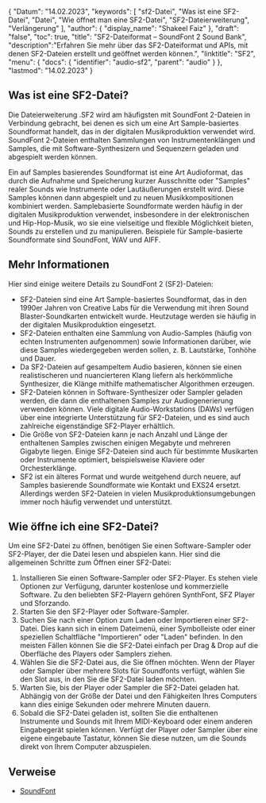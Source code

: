 {
"Datum": "14.02.2023",
  "keywords": [
"sf2-Datei",
"Was ist eine SF2-Datei",
"Datei",
"Wie öffnet man eine SF2-Datei",
"SF2-Dateierweiterung",
"Verlängerung"
],
  "author": {
"display_name": "Shakeel Faiz"
},
"draft": "false",
  "toc": true,
  "title": "SF2-Dateiformat – SoundFont 2 Sound Bank",
  "description":"Erfahren Sie mehr über das SF2-Dateiformat und APIs, mit denen SF2-Dateien erstellt und geöffnet werden können.",
"linktitle": "SF2",
  "menu": {
    "docs": {
      "identifier": "audio-sf2",
"parent": "audio"
}
},
"lastmod": "14.02.2023"
}

## Was ist eine SF2-Datei?

Die Dateierweiterung .SF2 wird am häufigsten mit SoundFont 2-Dateien in Verbindung gebracht, bei denen es sich um eine Art Sample-basiertes Soundformat handelt, das in der digitalen Musikproduktion verwendet wird. SoundFont 2-Dateien enthalten Sammlungen von Instrumentenklängen und Samples, die mit Software-Synthesizern und Sequenzern geladen und abgespielt werden können.

Ein auf Samples basierendes Soundformat ist eine Art Audioformat, das durch die Aufnahme und Speicherung kurzer Ausschnitte oder "Samples" realer Sounds wie Instrumente oder Lautäußerungen erstellt wird. Diese Samples können dann abgespielt und zu neuen Musikkompositionen kombiniert werden. Samplebasierte Soundformate werden häufig in der digitalen Musikproduktion verwendet, insbesondere in der elektronischen und Hip-Hop-Musik, wo sie eine vielseitige und flexible Möglichkeit bieten, Sounds zu erstellen und zu manipulieren. Beispiele für Sample-basierte Soundformate sind SoundFont, WAV und AIFF.

## Mehr Informationen

Hier sind einige weitere Details zu SoundFont 2 (SF2)-Dateien:

- SF2-Dateien sind eine Art Sample-basiertes Soundformat, das in den 1990er Jahren von Creative Labs für die Verwendung mit ihren Sound Blaster-Soundkarten entwickelt wurde. Heutzutage werden sie häufig in der digitalen Musikproduktion eingesetzt.
- SF2-Dateien enthalten eine Sammlung von Audio-Samples (häufig von echten Instrumenten aufgenommen) sowie Informationen darüber, wie diese Samples wiedergegeben werden sollen, z. B. Lautstärke, Tonhöhe und Dauer.
- Da SF2-Dateien auf gesampeltem Audio basieren, können sie einen realistischeren und nuancierteren Klang liefern als herkömmliche Synthesizer, die Klänge mithilfe mathematischer Algorithmen erzeugen.
- SF2-Dateien können in Software-Synthesizer oder Sampler geladen werden, die dann die enthaltenen Samples zur Audiogenerierung verwenden können. Viele digitale Audio-Workstations (DAWs) verfügen über eine integrierte Unterstützung für SF2-Dateien, und es sind auch zahlreiche eigenständige SF2-Player erhältlich.
- Die Größe von SF2-Dateien kann je nach Anzahl und Länge der enthaltenen Samples zwischen einigen Megabyte und mehreren Gigabyte liegen. Einige SF2-Dateien sind auch für bestimmte Musikarten oder Instrumente optimiert, beispielsweise Klaviere oder Orchesterklänge.
- SF2 ist ein älteres Format und wurde weitgehend durch neuere, auf Samples basierende Soundformate wie Kontakt und EXS24 ersetzt. Allerdings werden SF2-Dateien in vielen Musikproduktionsumgebungen immer noch häufig verwendet und unterstützt.

## Wie öffne ich eine SF2-Datei?

Um eine SF2-Datei zu öffnen, benötigen Sie einen Software-Sampler oder SF2-Player, der die Datei lesen und abspielen kann. Hier sind die allgemeinen Schritte zum Öffnen einer SF2-Datei:

1. Installieren Sie einen Software-Sampler oder SF2-Player. Es stehen viele Optionen zur Verfügung, darunter kostenlose und kommerzielle Software. Zu den beliebten SF2-Playern gehören SynthFont, SFZ Player und Sforzando.
2. Starten Sie den SF2-Player oder Software-Sampler.
3. Suchen Sie nach einer Option zum Laden oder Importieren einer SF2-Datei. Dies kann sich in einem Dateimenü, einer Symbolleiste oder einer speziellen Schaltfläche "Importieren" oder "Laden" befinden. In den meisten Fällen können Sie die SF2-Datei einfach per Drag & Drop auf die Oberfläche des Players oder Samplers ziehen.
4. Wählen Sie die SF2-Datei aus, die Sie öffnen möchten. Wenn der Player oder Sampler über mehrere Slots für Soundfonts verfügt, wählen Sie den Slot aus, in den Sie die SF2-Datei laden möchten.
5. Warten Sie, bis der Player oder Sampler die SF2-Datei geladen hat. Abhängig von der Größe der Datei und den Fähigkeiten Ihres Computers kann dies einige Sekunden oder mehrere Minuten dauern.
6. Sobald die SF2-Datei geladen ist, sollten Sie die enthaltenen Instrumente und Sounds mit Ihrem MIDI-Keyboard oder einem anderen Eingabegerät spielen können. Verfügt der Player oder Sampler über eine eigene eingebaute Tastatur, können Sie diese nutzen, um die Sounds direkt von Ihrem Computer abzuspielen.

## Verweise
* [SoundFont](https://en.wikipedia.org/wiki/SoundFont)

